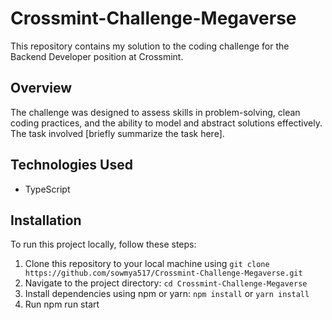 # Crossmint-Challenge-Megaverse

This repository contains my solution to the coding challenge for the Backend Developer position at Crossmint.

## Overview

The challenge was designed to assess skills in problem-solving, clean coding practices, and the ability to model and abstract solutions effectively. The task involved [briefly summarize the task here].

## Technologies Used

- TypeScript

## Installation

To run this project locally, follow these steps:

1. Clone this repository to your local machine using `git clone https://github.com/sowmya517/Crossmint-Challenge-Megaverse.git`
2. Navigate to the project directory: `cd Crossmint-Challenge-Megaverse`
3. Install dependencies using npm or yarn: `npm install` or `yarn install`
4. Run npm run start


